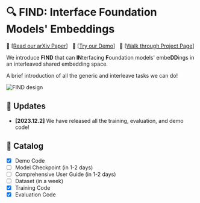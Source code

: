 # 🔍 FIND: Interface Foundation Models' Embeddings
:grapes: \[[Read our arXiv Paper](https://arxiv.org/pdf/2312.07532.pdf)\] &nbsp; :apple: \[[Try our Demo](http://exp.xyzou.net:6036/)\] &nbsp; :orange: \[[Walk through Project Page](https://x-decoder-vl.github.io/)\]

We introduce **FIND** that can **IN**terfacing **F**oundation models' embe**DD**ings in an interleaved shared embedding space. 

<!-- by [Xueyan Zou*](https://maureenzou.github.io/), [Jianwei Yang*](https://jwyang.github.io/), [Hao Zhang*](https://scholar.google.com/citations?user=B8hPxMQAAAAJ&hl=en),  [Feng Li*](https://fengli-ust.github.io/), [Linjie Li](https://scholar.google.com/citations?user=WR875gYAAAAJ&hl=en), [Jianfeng Wang](http://jianfengwang.me/), [Lijuan Wang](https://scholar.google.com/citations?user=cDcWXuIAAAAJ&hl=zh-CN), [Jianfeng Gao^](https://www.microsoft.com/en-us/research/people/jfgao/?from=http%3A%2F%2Fresearch.microsoft.com%2Fen-us%2Fum%2Fpeople%2Fjfgao%2F), [Yong Jae Lee^](https://pages.cs.wisc.edu/~yongjaelee/), in **NeurIPS 2023**. -->

A brief introduction of all the generic and interleave tasks we can do!

![FIND design](assets/images/find.jpg?raw=true)

## :rocket: Updates
* **[2023.12.2]**  We have released all the training, evaluation, and demo code!

## :bookmark_tabs: Catalog
- [x] Demo Code
- [ ] Model Checkpoint (in 1-2 days)
- [ ] Comprehensive User Guide (in 1-2 days)
- [ ] Dataset (in a week)
- [x] Training Code
- [x] Evaluation Code
